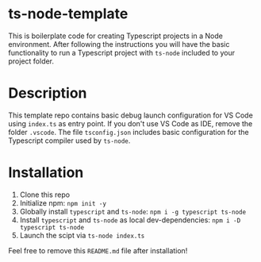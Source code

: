 # ts-node-template

This is boilerplate code for creating Typescript projects in a Node environment.
After following  the instructions you will have the basic functionality to run a Typescript project with `ts-node` included to your project folder.

# Description

This template repo contains basic debug launch configuration for VS Code using `index.ts` as entry point. If you don't use VS Code as IDE, remove the folder `.vscode`. The file `tsconfig.json` includes basic configuration for the Typescript compiler used by `ts-node`.

# Installation

1. Clone this repo
2. Initialize npm: `npm init -y`
2. Globally install `typescript` and `ts-node`: `npm i -g typescript ts-node`
3. Install `typescript` and `ts-node` as local dev-dependencies: `npm i -D typescript ts-node`
4. Launch the scipt via `ts-node index.ts`

Feel free to remove this `README.md` file after installation!
